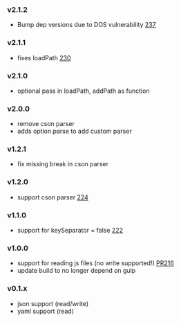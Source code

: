 ### v2.1.2

- Bump dep versions due to DOS vulnerability [237](https://github.com/i18next/i18next-node-fs-backend/pull/237)

### v2.1.1

- fixes loadPath [230](https://github.com/i18next/i18next-node-fs-backend/pull/230)

### v2.1.0

- optional pass in loadPath, addPath as function

### v2.0.0

- remove cson parser
- adds option.parse to add custom parser

### v1.2.1

- fix missing break in cson parser

### v1.2.0

- support cson parser [224](https://github.com/i18next/i18next-node-fs-backend/pull/224)

### v1.1.0

- support for keySeparator = false [222](https://github.com/i18next/i18next-node-fs-backend/issues/222)

### v1.0.0

- support for reading js files (no write supported!) [PR216](https://github.com/i18next/i18next-node-fs-backend/pull/216)
- update build to no longer depend on gulp

### v0.1.x

- json support (read/write)
- yaml support (read)
